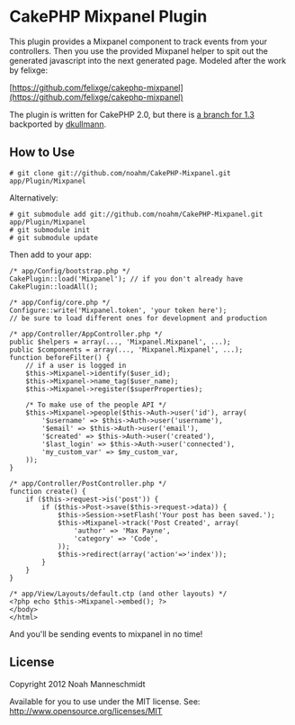 CakePHP Mixpanel Plugin
=======================

This plugin provides a Mixpanel component to track events from your controllers.
Then you use the provided Mixpanel helper to spit out the generated javascript
into the next generated page. Modeled after the work by felixge:

[https://github.com/felixge/cakephp-mixpanel](https://github.com/felixge/cakephp-mixpanel)

The plugin is written for CakePHP 2.0, but there is 
[a branch for 1.3](https://github.com/noahm/CakePHP-Mixpanel/tree/1.3)
backported by [dkullmann](https://github.com/dkullmann).

How to Use
----------

    # git clone git://github.com/noahm/CakePHP-Mixpanel.git app/Plugin/Mixpanel

Alternatively:

    # git submodule add git://github.com/noahm/CakePHP-Mixpanel.git app/Plugin/Mixpanel
    # git submodule init
    # git submodule update

Then add to your app:

    /* app/Config/bootstrap.php */
    CakePlugin::load('Mixpanel'); // if you don't already have CakePlugin::loadAll();

    /* app/Config/core.php */
    Configure::write('Mixpanel.token', 'your token here');
    // be sure to load different ones for development and production

    /* app/Controller/AppController.php */
    public $helpers = array(..., 'Mixpanel.Mixpanel', ...);
    public $components = array(..., 'Mixpanel.Mixpanel', ...);
    function beforeFilter() {
        // if a user is logged in
        $this->Mixpanel->identify($user_id);
        $this->Mixpanel->name_tag($user_name);
        $this->Mixpanel->register($superProperties);

        /* To make use of the people API */
		$this->Mixpanel->people($this->Auth->user('id'), array(
			'$username' => $this->Auth->user('username'),
			'$email' => $this->Auth->user('email'),
			'$created' => $this->Auth->user('created'),
			'$last_login' => $this->Auth->user('connected'),
			'my_custom_var' => $my_custom_var,
		));
    }

    /* app/Controller/PostController.php */
    function create() {
        if ($this->request->is('post')) {
            if ($this->Post->save($this->request->data)) {
                $this->Session->setFlash('Your post has been saved.');
                $this->Mixpanel->track('Post Created', array(
                    'author' => 'Max Payne',
                    'category' => 'Code',
                ));
                $this->redirect(array('action'=>'index'));
            }
        }
    }

    /* app/View/Layouts/default.ctp (and other layouts) */
    <?php echo $this->Mixpanel->embed(); ?>
    </body>
    </html>

And you'll be sending events to mixpanel in no time!

License
-------

Copyright 2012 Noah Manneschmidt

Available for you to use under the MIT license. See: http://www.opensource.org/licenses/MIT
